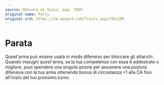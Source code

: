 ```yaml
---
source: Manuale di Gioco, pag. TODO
original-name: Parry
original-srd: https://2e.aonprd.com/Traits.aspx?ID=190
---
```


# Parata

Quest'arma può essere usata in modo difensivo per bloccare gli attacchi. Quando
impugni quest'arma, se la tua competenza con essa è addestrato o migliore, puoi
spendere una singola azione per assumere una postura difensiva con la tua arma
ottenendo bonus di circostanza +1 alla CA fino all'inizio del tuo prossimo
turno.
